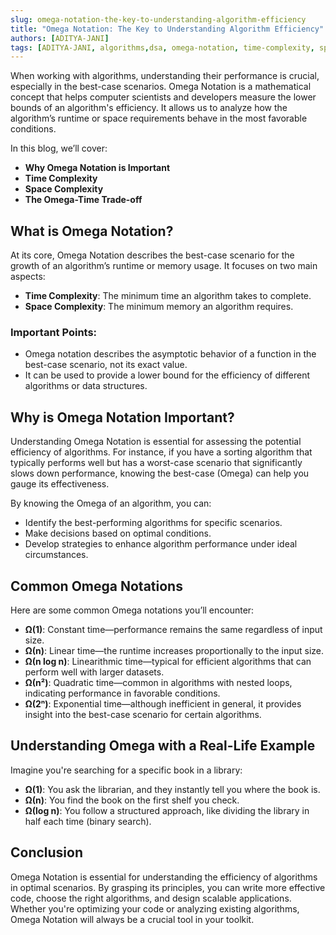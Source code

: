 ```yaml
---
slug: omega-notation-the-key-to-understanding-algorithm-efficiency
title: "Omega Notation: The Key to Understanding Algorithm Efficiency"
authors: [ADITYA-JANI]
tags: [ADITYA-JANI, algorithms,dsa, omega-notation, time-complexity, space-complexity, efficiency, optimization, coding, programming, computer-science, learning]
---
```


When working with algorithms, understanding their performance is crucial, especially in the best-case scenarios. Omega Notation is a mathematical concept that helps computer scientists and developers measure the lower bounds of an algorithm's efficiency. It allows us to analyze how the algorithm’s runtime or space requirements behave in the most favorable conditions.
<!-- truncate -->
In this blog, we’ll cover:

- **Why Omega Notation is Important**
- **Time Complexity**
- **Space Complexity**
- **The Omega-Time Trade-off**

## What is Omega Notation?

At its core, Omega Notation describes the best-case scenario for the growth of an algorithm’s runtime or memory usage. It focuses on two main aspects:

- **Time Complexity**: The minimum time an algorithm takes to complete.
- **Space Complexity**: The minimum memory an algorithm requires.

### Important Points:

- Omega notation describes the asymptotic behavior of a function in the best-case scenario, not its exact value.
- It can be used to provide a lower bound for the efficiency of different algorithms or data structures.

## Why is Omega Notation Important?

Understanding Omega Notation is essential for assessing the potential efficiency of algorithms. For instance, if you have a sorting algorithm that typically performs well but has a worst-case scenario that significantly slows down performance, knowing the best-case (Omega) can help you gauge its effectiveness.

By knowing the Omega of an algorithm, you can:

- Identify the best-performing algorithms for specific scenarios.
- Make decisions based on optimal conditions.
- Develop strategies to enhance algorithm performance under ideal circumstances.

## Common Omega Notations

Here are some common Omega notations you’ll encounter:

- **Ω(1)**: Constant time—performance remains the same regardless of input size.
- **Ω(n)**: Linear time—the runtime increases proportionally to the input size.
- **Ω(n log n)**: Linearithmic time—typical for efficient algorithms that can perform well with larger datasets.
- **Ω(n²)**: Quadratic time—common in algorithms with nested loops, indicating performance in favorable conditions.
- **Ω(2ⁿ)**: Exponential time—although inefficient in general, it provides insight into the best-case scenario for certain algorithms.

## Understanding Omega with a Real-Life Example

Imagine you're searching for a specific book in a library:

- **Ω(1)**: You ask the librarian, and they instantly tell you where the book is.
- **Ω(n)**: You find the book on the first shelf you check.
- **Ω(log n)**: You follow a structured approach, like dividing the library in half each time (binary search).

## Conclusion

Omega Notation is essential for understanding the efficiency of algorithms in optimal scenarios. By grasping its principles, you can write more effective code, choose the right algorithms, and design scalable applications. Whether you're optimizing your code or analyzing existing algorithms, Omega Notation will always be a crucial tool in your toolkit.
